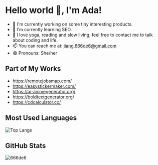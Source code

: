 # Hello world 👋, I'm Ada!

- 🔭 I'm currently working on some tiny interesting products.
- 🌱 I’m currently learning SEO.
- 💬 I love yoga, reading and slow living, feel free to contact me to talk about coding and life.
- 📫 You can reach me at: jiang.666de6@gmail.com
- 😄 Pronouns: She/her

## Part of My Works
- https://remotejobsmap.com/ 
- https://easystickermaker.com/ 
- https://ai-animegenerator.org/
- https://boldtextgenerator.org/
- https://cdcalculator.cc/

## Most Used Languages
![Top Langs](https://github-readme-stats.vercel.app/api/top-langs/?username=666de6&layout=donut&title_color=f2b65b&border_color=94cdd4)

## GitHub Stats
![666de6](https://github-readme-stats.vercel.app/api?username=666de6&show_icons=true&theme=transparent&title_color=f2b65b&icon_color=94cdd4&text_color=188ea6&border_color=94cdd4)


